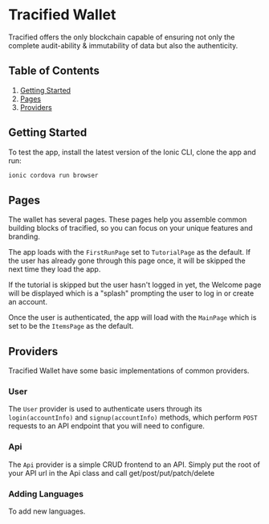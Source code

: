 # Tracified Wallet

Tracified offers the only blockchain capable of ensuring not only the complete audit-ability & immutability of data but also the authenticity.

## Table of Contents

1. [Getting Started](#getting-started)
2. [Pages](#pages)
3. [Providers](#providers)

## <a name="getting-started"></a>Getting Started

To test the app, install the latest version of the Ionic CLI, clone the app and run:

```bash
ionic cordova run browser
```

## Pages

The wallet has several pages. These pages help
you assemble common building blocks of tracified, so you can focus on your
unique features and branding.

The app loads with the `FirstRunPage` set to `TutorialPage` as the default. If
the user has already gone through this page once, it will be skipped the next
time they load the app.

If the tutorial is skipped but the user hasn't logged in yet, the Welcome page
will be displayed which is a "splash" prompting the user to log in or create an
account.

Once the user is authenticated, the app will load with the `MainPage` which is
set to be the `ItemsPage` as the default.

## Providers

Tracified Wallet have some basic implementations of common providers.

### User

The `User` provider is used to authenticate users through its
`login(accountInfo)` and `signup(accountInfo)` methods, which perform `POST`
requests to an API endpoint that you will need to configure.

### Api

The `Api` provider is a simple CRUD frontend to an API. Simply put the root of
your API url in the Api class and call get/post/put/patch/delete 


### Adding Languages

To add new languages.

